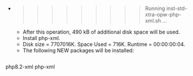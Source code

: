 * >>>>>>>>> Running inst-std-xtra-opw-php-xml.sh ...
  * After this operation, 490 kB of additional disk space will be used.
  * Install php-xml.
  * Disk size = 7707016K. Space Used = 716K. Runtime = 00:00:00:04.
  * The following NEW packages will be installed:
  ```bash
php8.2-xml php-xml
  ```
